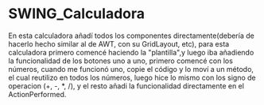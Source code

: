 # SWING_Calculadora
En esta calculadora añadí todos los componentes directamente(debería de hacerlo hecho similar al de AWT, con su GridLayout, etc), para esta calculadora primero comencé haciendo
la "plantilla",y luego iba añadiendo la funcionalidad de los botones uno a uno, primero comencé con los números, cuando me funcionó uno, copie el código y lo moví a un método, el
cual reutilizo en todos los números, luego hice lo mismo con los signo de operacion (+, -, *, /), y el resto añadi la funcionalidad directamente en el ActionPerformed.
